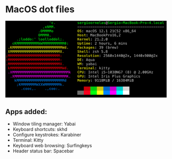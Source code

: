 # MacOS dot files

<img width="1450" alt="image" src="macos.png">

## Apps added:

- Window tiling manager: Yabai
- Keyboard shortcuts: skhd
- Configure keystrokes: Karabiner
- Terminal: Kitty
- Keyboard web browsing: Surfingkeys
- Header status bar: Spacebar
